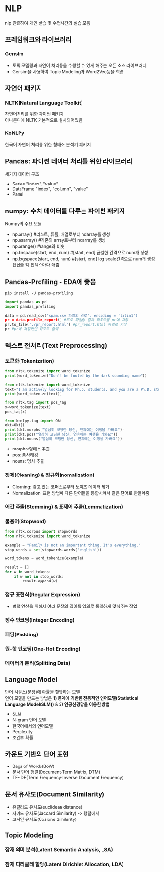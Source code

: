 # NLP
nlp 관련하여 개인 실습 및 수업시간의 실습 모음

## 프레임워크와 라이브러리
### Gensim
- 토픽 모델링과 자연어 처리등을 수행할 수 있게 해주는 오픈 소스 라이브러리
- Gensim을 사용하여 Topic Modeling과 Word2Vec등을 학습

## 자연어 패키지
### NLTK(Natural Language Toolkit)
자연어처리를 위한 파이썬 패키지  
아나콘다에 NLTK 기본적으로 설치되어있음  

### KoNLPy
한국어 자연어 처리를 위한 형태소 분석기 패키지

## Pandas: 파이썬 데이터 처리를 위한 라이브러리  
세가지 데이터 구조
- Series "index", "value"
- DataFrame "index", "column", "value"
- Panel

## numpy: 수치 데이터를 다루는 파이썬 패키지
Numpy의 주요 모듈
- np.array() #리스트, 튜플, 배열로부터 ndarray를 생성
- np.asarray() #기존의 array로부터 ndarray를 생성
- np.arange() #range와 비슷
- np.linspace(start, end, num) #[start, end] 균일한 간격으로 num개 생성
- np.logspace(start, end, num) #[start, end] log scale간격으로 num개 생성  
연산을 각 인덱스마다 해줌

## Pandas-Profiling - EDA에 좋음
```
pip install -U pandas-profiling
```

```python
import pandas as pd
import pandas_profiling

data = pd.read_csv("spam.csv 파일의 경로', encoding = 'latin1')
pr = data.profile_report() #프로 파일링 결과 리포트를 pr에 저장
pr.to_file('./pr_report.html') #pr_report.html 파일로 저장
pr #pr에 저장했던 리포트 출력
```



## 텍스트 전처리(Text Preprocessing)
### 토큰화(Tokenization)
```python
from nltk.tokenize import word_tokenize
print(word_tokenize("Don't be fooled by the dark sounding name"))
```
```python
from nltk.tokenize import word_tokenize
text="I am actively looking for Ph.D. students. and you are a Ph.D. student."
print(word_tokenize(text))

from nltk.tag import pos_tag
x=word_tokenize(text)
pos_tag(x)

from konlpy.tag import Okt  
okt=Okt()  
print(okt.morphs("열심히 코딩한 당신, 연휴에는 여행을 가봐요"))
print(okt.pos("열심히 코딩한 당신, 연휴에는 여행을 가봐요"))  
print(okt.nouns("열심히 코딩한 당신, 연휴에는 여행을 가봐요"))  
```
- morphs:형태소 추출
- pos: 품사태깅
- nouns: 명사 추출

### 정제(Cleaning) & 정규화(nomalization)
- Cleaning: 갖고 있는 코퍼스로부터 노이즈 데이터 제거
- Normalization: 표현 방법이 다른 단어들을 통합시켜서 같은 단어로 만들어줌

### 어간 추출(Stemming) & 표제어 추출(Lemmatization)

### 불용어(Stopword)
```python
from nltk.corpus import stopwords 
from nltk.tokenize import word_tokenize 

example = "Family is not an important thing. It's everything."
stop_words = set(stopwords.words('english')) 

word_tokens = word_tokenize(example)

result = []
for w in word_tokens: 
    if w not in stop_words: 
        result.append(w) 
```

### 정규 표현식(Regular Expression)
- 병렬 연산을 위해서 여러 문장의 길이를 임의로 동일하게 맞춰주는 작업

### 정수 인코딩(Integer Encoding)
### 패딩(Padding)
### 원-핫 인코딩(One-Hot Encoding)
### 데이터의 분리(Splitting Data)

## Language Model
단어 시퀀스(문장)에 확률을 할당하는 모델  
언어 모델을 만드는 방법은 **1) 통계에 기반한 전통적인 언어모델(Statistical Language Model(SLM))** & **2) 인공신경망을 이용한 방법**  

- SLM
- N-gram 언어 모델
- 한국어에서의 언어모델 
- Perplexity
- 조건부 확률

## 카운트 기반의 단어 표현
- Bags of Words(BoW)
- 문서 단어 행렬(Document-Term Matrix, DTM) 
- TF-IDF(Term Frequency-Inverse Document Frequency)

## 문서 유사도(Document Similarity) 
- 유클리드 유사도(euclidean distance) 
- 자카드 유사도(Jaccard Similarity) -> 행렬에서
- 코사인 유사도(Cosione Similarity)

## Topic Modeling
### 잠재 의미 분석(Latent Semantic Analysis, LSA)
### 잠재 디리클레 할당(Latent Dirichlet Allocation, LDA)

## 



